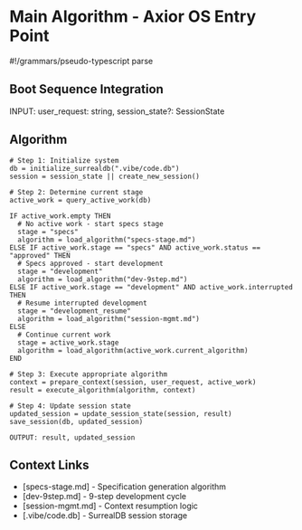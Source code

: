 # Main Algorithm - Axior OS Entry Point

#!/grammars/pseudo-typescript parse

## Boot Sequence Integration

INPUT: user_request: string, session_state?: SessionState

## Algorithm

```pseudo
# Step 1: Initialize system
db = initialize_surrealdb(".vibe/code.db")
session = session_state || create_new_session()

# Step 2: Determine current stage  
active_work = query_active_work(db)

IF active_work.empty THEN
  # No active work - start specs stage
  stage = "specs"
  algorithm = load_algorithm("specs-stage.md")
ELSE IF active_work.stage == "specs" AND active_work.status == "approved" THEN
  # Specs approved - start development
  stage = "development" 
  algorithm = load_algorithm("dev-9step.md")
ELSE IF active_work.stage == "development" AND active_work.interrupted THEN
  # Resume interrupted development
  stage = "development_resume"
  algorithm = load_algorithm("session-mgmt.md")
ELSE
  # Continue current work
  stage = active_work.stage
  algorithm = load_algorithm(active_work.current_algorithm)
END

# Step 3: Execute appropriate algorithm
context = prepare_context(session, user_request, active_work)
result = execute_algorithm(algorithm, context)

# Step 4: Update session state
updated_session = update_session_state(session, result)
save_session(db, updated_session)

OUTPUT: result, updated_session
```

## Context Links

- [specs-stage.md] - Specification generation algorithm
- [dev-9step.md] - 9-step development cycle
- [session-mgmt.md] - Context resumption logic
- [.vibe/code.db] - SurrealDB session storage
